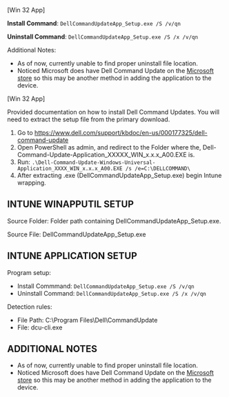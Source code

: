 [Win 32 App]

**Install Command**: ```DellCommandUpdateApp_Setup.exe /S /v/qn```

**Uninstall Command**: ```DellCommandUpdateApp_Setup.exe /S /x /v/qn```

Additional Notes: 
<ul>
    <li>As of now, currently unable to find proper uninstall file location.</li> 
    <li>Noticed Microsoft does have Dell Command Update on the <a href="https://www.microsoft.com/en-us/p/dell-command-update/9n0k4b9pjt60">Microsoft store</a>
        so this may be another method in adding the application to the device.</li>
</ul>

[Win 32 App]

Provided documentation on how to install Dell Command Updates. You will need to extract the setup file from the primary download.  
1. Go to https://www.dell.com/support/kbdoc/en-us/000177325/dell-command-update
2. Open PowerShell as admin, and redirect to the Folder where the, Dell-Command-Update-Application_XXXXX_WIN_x.x.x_A00.EXE is.
3. Run: ```.\Dell-Command-Update-Windows-Universal-Application_XXXX_WIN_x.x.x_A00.EXE /s /e=C:\DELLCOMMAND\```
4. After extracting .exe (DellCommandUpdateApp_Setup.exe) begin Intune wrapping.

**INTUNE WINAPPUTIL SETUP**
---------------------
Source Folder: Folder path containing DellCommandUpdateApp_Setup.exe. 

Source File: DellCommandUpdateApp_Setup.exe

**INTUNE APPLICATION SETUP**
----------------------------
Program setup:
- Install Commmand: ```DellCommandUpdateApp_Setup.exe /S /v/qn```
- Uninstall Command: ```DellCommandUpdateApp_Setup.exe /S /x /v/qn``` 

Detection rules:
- File Path: C:\Program Files\Dell\CommandUpdate
- File: dcu-cli.exe

**ADDITIONAL NOTES**
--------------------
- As of now, currently unable to find proper uninstall file location.
- Noticed Microsoft does have Dell Command Update on the [Microsoft store](https://www.microsoft.com/en-us/p/dell-command-update/9n0k4b9pjt60) so this may be another method in adding the application to the device.


